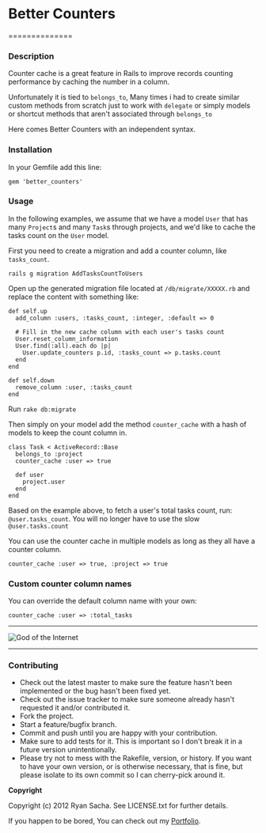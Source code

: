 # Better Counters
==============

### Description

Counter cache is a great feature in Rails to improve records counting performance by caching the number in a column.

Unfortunately it is tied to `belongs_to`, Many times i had to create similar custom methods from scratch just to work with `delegate` or simply models or shortcut methods that aren't associated through `belongs_to`

Here comes Better Counters with an independent syntax.

### Installation

In your Gemfile add this line:

    gem 'better_counters'

### Usage

In the following examples, we assume that we have a model `User` that has many `Project`s and many `Task`s through projects, and we'd like to cache the tasks count on the `User` model.

First you need to create a migration and add a counter column, like `tasks_count`.

    rails g migration AddTasksCountToUsers

Open up the generated migration file located at `/db/migrate/XXXXX.rb` and replace the content with something like:

    def self.up
      add_column :users, :tasks_count, :integer, :default => 0

      # Fill in the new cache column with each user's tasks count
      User.reset_column_information
      User.find(:all).each do |p|
        User.update_counters p.id, :tasks_count => p.tasks.count
      end
    end

    def self.down
      remove_column :user, :tasks_count
    end

Run `rake db:migrate`

Then simply on your model add the method `counter_cache` with a hash of models to keep the count column in.

    class Task < ActiveRecord::Base
      belongs_to :project
      counter_cache :user => true

      def user
        project.user
      end
    end

Based on the example above, to fetch a user's total tasks count, run: `@user.tasks_count`.
You will no longer have to use the slow `@user.tasks.count`

You can use the counter cache in multiple models as long as they all have a counter column.

    counter_cache :user => true, :project => true

### Custom counter column names

You can override the default column name with your own:

    counter_cache :user => :total_tasks

* * *

![God of the Internet](http://i.imgur.com/ETKp5.jpg)

* * *

### Contributing
 
* Check out the latest master to make sure the feature hasn't been implemented or the bug hasn't been fixed yet.
* Check out the issue tracker to make sure someone already hasn't requested it and/or contributed it.
* Fork the project.
* Start a feature/bugfix branch.
* Commit and push until you are happy with your contribution.
* Make sure to add tests for it. This is important so I don't break it in a future version unintentionally.
* Please try not to mess with the Rakefile, version, or history. If you want to have your own version, or is otherwise necessary, that is fine, but please isolate to its own commit so I can cherry-pick around it.

**Copyright**

Copyright (c) 2012 Ryan Sacha. See LICENSE.txt for
further details.

If you happen to be bored, You can check out my [Portfolio](http://ryansacha.com).